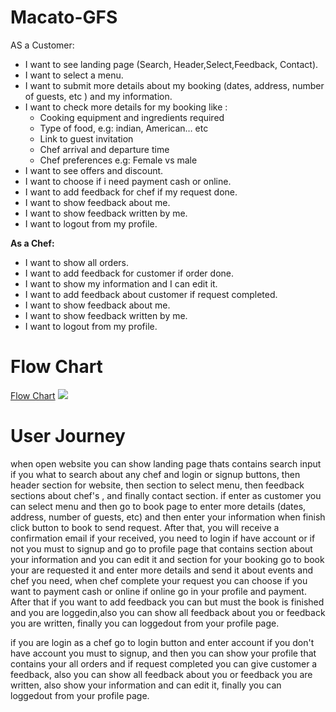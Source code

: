 # Macato-GFS
AS a Customer:
* I want to see landing page (Search, Header,Select,Feedback, Contact).
* I want to select a menu.
* I want to submit more details about my booking (dates, address, number of guests, etc ) and my information.
* I want to check more details for my booking like : 
  * Cooking equipment and ingredients required
  * Type of food, e.g: indian, American… etc 
  * Link to guest invitation
  * Chef arrival and departure time
  * Chef preferences e.g: Female vs male
* I want to see offers and discount.
* I want to choose if i need payment cash or online.
* I want to add feedback for chef if my request done.
* I want to show feedback about me.
* I want to show feedback written by me.
* I want to logout from my profile.

 
 
**As a Chef:**
* I want to show all orders.
* I want to add feedback for customer if order done.
* I want to show my information and I can edit it.
* I want to add feedback about customer if request completed.
* I want to show feedback about me.
* I want to show feedback written by me.
* I want to logout from my profile.

# Flow Chart
[Flow Chart](https://www.figma.com/file/nFrjI7JJahPfW0cm73HpOe/Macato?node-id=0%3A1)
![](https://i.imgur.com/WntaCuV.png)



# User Journey
when open website you can show landing page thats contains search input if you what to search about any chef and login or signup buttons, then header section for website, then section to select menu, then feedback sections about chef's , and finally contact section.
if enter as customer you can select menu and then go to book page to enter more details (dates, address, number of guests, etc) and then enter your information when finish click button to book to send request.
After that, you will receive a confirmation email if your received, you need to login if have account or if not you must to signup and go to profile page that contains section about your information and you can edit it and section for your booking go to book your are requested it and enter more details and send it about events and chef you need, when chef complete your request you can choose if you want to payment cash or online if online go in your profile and  payment. After that if you want to add feedback you can but must the book is finished and you are loggedin,also you can show all feedback about you or feedback you are written, finally you can loggedout from your profile page.

if you are login as a chef go to login button and enter account if you don't have account you must to signup, and then you can show your profile that contains your all orders and if request completed you can give customer a feedback, also you can show all feedback about you or feedback you are written, also show your information and can edit it, finally you can loggedout from your profile page.
